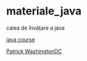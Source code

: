 # materiale_java
calea de învățare a java



[java course](https://www.youtube.com/watch?v=eIrMbAQSU34)

[Patrick WashingtonDC](https://www.youtube.com/watch?v=3u1fu6f8Hto)
